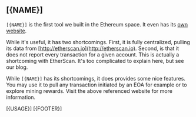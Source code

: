 <!-- markdownlint-disable MD041 -->
## [{NAME}]

`[{NAME}]` is the first tool we built in the Ethereum space. It even has its [own website](http://ethslurp.com).

While it's useful, it has two shortcomings. First, it is fully centralized, pulling its data from [http://etherscan.io](http://etherscan.io). Second, is that it does not report every transaction for a given account. This is actually a shortcoming with EtherScan. It's too complicated to explain here, but see our blog.

While `[{NAME}]` has its shortcomings, it does provides some nice features. You may use it to pull any transaction initiated by an EOA for example or to explore mining rewards. Visit the above referenced website for more information.

[{USAGE}]
[{FOOTER}]
